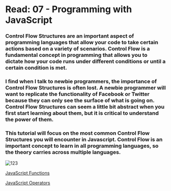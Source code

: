 # Read: 07 - Programming with JavaScript
### Control Flow Structures are an important aspect of programming languages that allow your code to take certain actions based on a variety of scenarios. Control Flow is a fundamental concept in programming that allows you to dictate how your code runs under different conditions or until a certain condition is met.

### I find when I talk to newbie programmers, the importance of Control Flow Structures is often lost. A newbie programmer will want to replicate the functionality of Facebook or Twitter because they can only see the surface of what is going on. Control Flow Structures can seem a little bit abstract when you first start learning about them, but it is critical to understand the power of them.

### This tutorial will focus on the most common Control Flow Structures you will encounter in Javascript. Control Flow is an important concept to learn in all programming languages, so the theory carries across multiple languages.

![123](https://d2h0cx97tjks2p.cloudfront.net/blogs/wp-content/uploads/sites/2/2017/09/Control-Structures-in-R-Programming.jpg)


[JavaScript Functions](https://www.w3schools.com/js/js_functions.asp)

[JavaScript Operators](https://www.w3schools.com/js/js_operators.asp)
